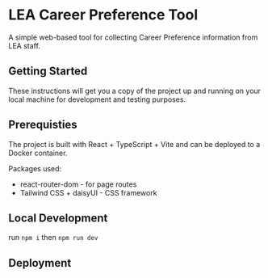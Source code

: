 # LEA Career Preference Tool

A simple web-based tool for collecting Career Preference information from LEA staff.

## Getting Started

These instructions will get you a copy of the project up and running on your local machine for development and testing purposes.

## Prerequisties

The project is built with React + TypeScript + Vite and can be deployed to a Docker container.

Packages used:

- react-router-dom - for page routes
- Tailwind CSS + daisyUI - CSS framework

## Local Development

run `npm i` then `npm run dev`

## Deployment

